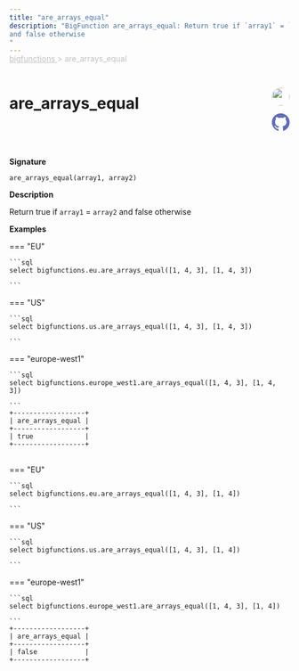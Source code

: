 ```yaml
---
title: "are_arrays_equal"
description: "BigFunction are_arrays_equal: Return true if `array1` = `array2`
and false otherwise
"
---
```


<span style="color: silver; position: relative; top: -1rem">
  <a href=".." style="color: silver">bigfunctions </a> > are_arrays_equal
</span>

# are_arrays_equal


<div style="position: relative; top: -4rem; margin-bottom:  -2rem; text-align: right; z-index: 9999;">
  
  <a href="https://www.linkedin.com/company/esmoz/" title="Author: Sid Ali" target="_blank">
    <img src="https://esmoz.fr/wp-content/uploads/2022/03/logo_esmoz_40x20-1.png" width="32" style=" border-radius: 50% !important">
  </a>
  
  <a href="{REPO_URL}/tree/main/bigfunctions/are_arrays_equal.yaml" title="Edit on GitHub" target="_blank"><svg xmlns="http://www.w3.org/2000/svg" width="32" height="32" viewBox="0 0 24 24"><path fill="#5d6cc0" d="M12 0c-6.626 0-12 5.373-12 12 0 5.302 3.438 9.8 8.207 11.387.599.111.793-.261.793-.577v-2.234c-3.338.726-4.033-1.416-4.033-1.416-.546-1.387-1.333-1.756-1.333-1.756-1.089-.745.083-.729.083-.729 1.205.084 1.839 1.237 1.839 1.237 1.07 1.834 2.807 1.304 3.492.997.107-.775.418-1.305.762-1.604-2.665-.305-5.467-1.334-5.467-5.931 0-1.311.469-2.381 1.236-3.221-.124-.303-.535-1.524.117-3.176 0 0 1.008-.322 3.301 1.23.957-.266 1.983-.399 3.003-.404 1.02.005 2.047.138 3.006.404 2.291-1.552 3.297-1.23 3.297-1.23.653 1.653.242 2.874.118 3.176.77.84 1.235 1.911 1.235 3.221 0 4.609-2.807 5.624-5.479 5.921.43.372.823 1.102.823 2.222v3.293c0 .319.192.694.801.576 4.765-1.589 8.199-6.086 8.199-11.386 0-6.627-5.373-12-12-12z"/></svg></a>
</div>



**Signature** 
```
are_arrays_equal(array1, array2)
```

**Description**

Return true if `array1` = `array2`
and false otherwise






**Examples**













=== "EU"

    ```sql
    select bigfunctions.eu.are_arrays_equal([1, 4, 3], [1, 4, 3])
    
    ```




=== "US"

    ```sql
    select bigfunctions.us.are_arrays_equal([1, 4, 3], [1, 4, 3])
    
    ```




=== "europe-west1"

    ```sql
    select bigfunctions.europe_west1.are_arrays_equal([1, 4, 3], [1, 4, 3])
    
    ```









<pre style="margin-top: -1rem;">
<code style="padding-top: 0px; padding-bottom: 0px;">+------------------+
| are_arrays_equal |
+------------------+
| true             |
+------------------+
</code>
</pre>



















=== "EU"

    ```sql
    select bigfunctions.eu.are_arrays_equal([1, 4, 3], [1, 4])
    
    ```




=== "US"

    ```sql
    select bigfunctions.us.are_arrays_equal([1, 4, 3], [1, 4])
    
    ```




=== "europe-west1"

    ```sql
    select bigfunctions.europe_west1.are_arrays_equal([1, 4, 3], [1, 4])
    
    ```









<pre style="margin-top: -1rem;">
<code style="padding-top: 0px; padding-bottom: 0px;">+------------------+
| are_arrays_equal |
+------------------+
| false            |
+------------------+
</code>
</pre>









